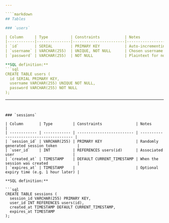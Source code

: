 ```yaml
---

````markdown
## Tables

### `users`

| Column     | Type          | Constraints           | Notes                                         |
|------------|---------------|-----------------------|-----------------------------------------------|
| `id`       | SERIAL        | PRIMARY KEY           | Auto-incrementing user ID                     |
| `username` | VARCHAR(255)  | UNIQUE, NOT NULL      | Chosen username                               |
| `password` | VARCHAR(255)  | NOT NULL              | Plaintext for now (will migrate to bcrypt)    |

**SQL definition:**
```sql
CREATE TABLE users (
  id SERIAL PRIMARY KEY,
  username VARCHAR(255) UNIQUE NOT NULL,
  password VARCHAR(255) NOT NULL
);
````

---
```


### `sessions`

| Column       | Type         | Constraints               | Notes                                    |
| ------------ | ------------ | ------------------------- | ---------------------------------------- |
| `session_id` | VARCHAR(255) | PRIMARY KEY               | Randomly generated session token         |
| `user_id`    | INT          | REFERENCES users(id)      | Associated user                          |
| `created_at` | TIMESTAMP    | DEFAULT CURRENT_TIMESTAMP | When the session was created             |
| `expires_at` | TIMESTAMP    |                           | Optional expiry time (e.g. 1 hour later) |

**SQL definition:**

```sql
CREATE TABLE sessions (
  session_id VARCHAR(255) PRIMARY KEY,
  user_id INT REFERENCES users(id),
  created_at TIMESTAMP DEFAULT CURRENT_TIMESTAMP,
  expires_at TIMESTAMP
);
```
